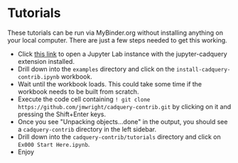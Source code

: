 # Tutorials

These tutorials can be run via MyBinder.org without installing anything on your local computer. 
There are just a few steps needed to get this working.

* Click [this link](https://mybinder.org/v2/gh/bernhard-42/jupyter-cadquery/master?urlpath=lab&filepath=examples%2Fcadquery.ipynb) to open a Jupyter Lab instance with the jupyter-cadquery extension installed.
* Drill down into the `examples` directory and click on the `install-cadquery-contrib.ipynb` workbook.
* Wait until the workbook loads. This could take some time if the workbook needs to be built from scratch.
* Execute the code cell containing `! git clone https://github.com/jmwright/cadquery-contrib.git` by clicking on it and pressing the Shift+Enter keys.
* Once you see "Unpacking objects...done" in the output, you should see a `cadquery-contrib` directory in the left sidebar.
* Drill down into the `cadquery-contrib/tutorials` directory and click on `Ex000 Start Here.ipynb`.
* Enjoy
